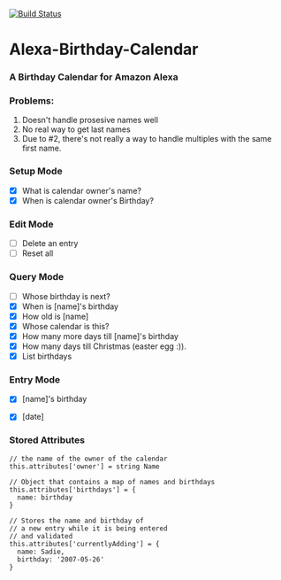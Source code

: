 [![Build Status](https://travis-ci.org/sscinader/Alexa-Birthday-Calendar.svg?branch=master)](https://travis-ci.org/sscinader/Alexa-Birthday-Calendar)
# Alexa-Birthday-Calendar
### A Birthday Calendar for Amazon Alexa

### Problems:
1. Doesn't handle prosesive names well
1. No real way to get last names
1. Due to #2, there's not really a way to handle multiples with the same first name.

### Setup Mode
- [x] What is calendar owner's  name?
- [x] When is calendar owner's Birthday?

### Edit Mode
- [ ] Delete an entry
- [ ] Reset all

### Query Mode
- [ ] Whose birthday is next?
- [x] When is [name]'s birthday
- [x] How old is [name]
- [x] Whose calendar is this?
- [x] How many more days till [name]'s birthday
- [x] How many days till Christmas (easter egg :)).
- [x] List birthdays

### Entry Mode
- [x] [name]'s birthday
- [x] [date]


### Stored Attributes

```
// the name of the owner of the calendar
this.attributes['owner'] = string Name

// Object that contains a map of names and birthdays
this.attributes['birthdays'] = {
  name: birthday
}

// Stores the name and birthday of
// a new entry while it is being entered
// and validated
this.attributes['currentlyAdding'] = {
  name: Sadie,
  birthday: '2007-05-26'
}
```
